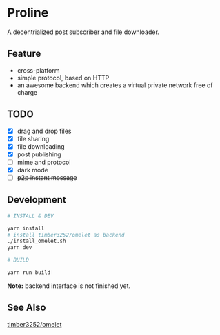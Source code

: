 # Proline

A decentrialized post subscriber and file downloader.

## Feature

- cross-platform
- simple protocol, based on HTTP
- an awesome backend which creates a virtual private network free of charge

## TODO

- [x] drag and drop files
- [x] file sharing
- [x] file downloading
- [x] post publishing
- [ ] mime and protocol
- [x] dark mode
- [ ] ~~p2p instant message~~

## Development

```bash
# INSTALL & DEV

yarn install
# install timber3252/omelet as backend
./install_omelet.sh
yarn dev

# BUILD

yarn run build
```

**Note:** backend interface is not finished yet.

## See Also

[timber3252/omelet](https://github.com/timber3252/omelet)
